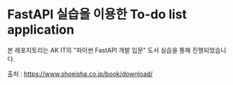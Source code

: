 # FastAPI 실습을 이용한 To-do list application

본 레포지토리는 AK IT의 "파이썬 FastAPI 개발 입문" 도서 실습을 통해 진행되었습니다.

출처 : https://www.shoeisha.co.jp/book/download/
